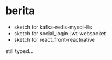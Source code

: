 # berita

- sketch for kafka-redis-mysql-Es
- sketch for social_login-jwt-websocket
- sketch for react_front-reactnative


still typed...
